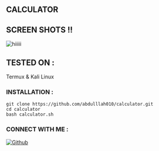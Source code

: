 ## CALCULATOR 

## SCREEN SHOTS !!

![hiiiii](https://user-images.githubusercontent.com/81155650/113499171-80192600-9531-11eb-9781-4e105273f19e.png)

## TESTED ON :

Termux & Kali Linux

### INSTALLATION :
```
git clone https://github.com/abdulllah010/calculator.git
cd calculator
bash calculator.sh
```
### CONNECT WITH ME :

[![Github](https://img.shields.io/badge/Github-LINUX--SPECIALIST-green?style=for-the-badge&logo=github)](https://github.com/abdulllah010)
